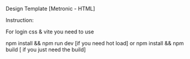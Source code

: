 Design Template [Metronic - HTML]


Instruction:

For login css & vite you need to use

npm install && npm run dev [if you need hot load]
or 
npm install && npm build [ if you just need the build]